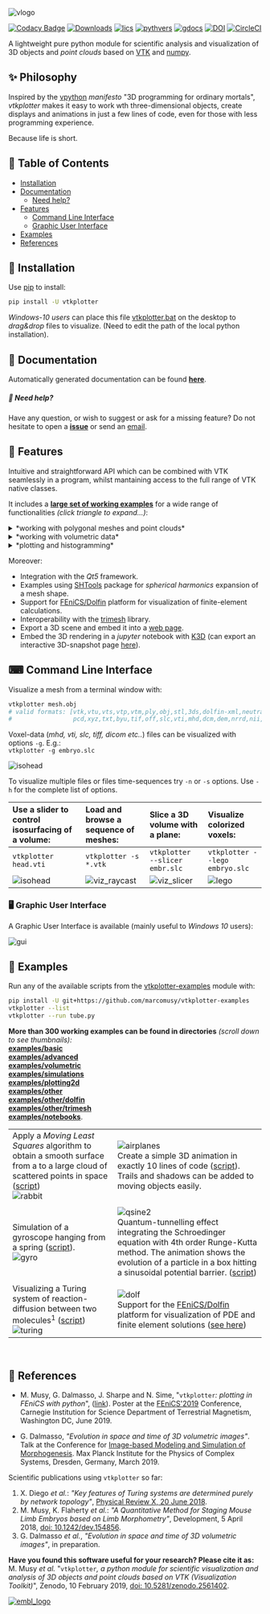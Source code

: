 ![vlogo](https://user-images.githubusercontent.com/32848391/52522718-50d83880-2c89-11e9-80ff-df1b5618a84a.png)

[![Codacy Badge](https://api.codacy.com/project/badge/Grade/e8c5f1f9afb6433a9cdf4edb5499bd46)](https://app.codacy.com/app/marcomusy/vtkplotter-examples?utm_source=github.com&utm_medium=referral&utm_content=marcomusy/vtkplotter-examples&utm_campaign=Badge_Grade_Dashboard)
[![Downloads](https://pepy.tech/badge/vtkplotter)](https://pepy.tech/project/vtkplotter)
[![lics](https://img.shields.io/badge/license-MIT-blue.svg)](https://en.wikipedia.org/wiki/MIT_License)
[![pythvers](https://img.shields.io/badge/python-2.7%7C3-brightgreen.svg)](https://pypi.org/project/vtkplotter)
[![gdocs](https://img.shields.io/badge/docs%20by-gendocs-blue.svg)](https://gendocs.readthedocs.io/en/latest)
[![DOI](https://zenodo.org/badge/DOI/10.5281/zenodo.2561402.svg)](https://doi.org/10.5281/zenodo.2561402)
[![CircleCI](https://circleci.com/gh/marcomusy/vtkplotter.svg?style=svg)](https://circleci.com/gh/marcomusy/vtkplotter)

A lightweight pure python module for scientific analysis and visualization of 3D objects
and *point clouds* based on [VTK](https://www.vtk.org/) and [numpy](http://www.numpy.org/).<br>


## ✨ Philosophy
Inspired by the [vpython](https://vpython.org/) *manifesto* "3D programming for ordinary mortals",
*vtkplotter* makes it easy to work wth three-dimensional objects, create displays and animations
in just a few lines of code, even for those with less programming experience.

Because life is short.

## 🎯 Table of Contents
* [Installation](https://github.com/marcomusy/vtkplotter#-installation)
* [Documentation](https://github.com/marcomusy/vtkplotter#-documentation)
	* [Need help?](https://github.com/marcomusy/vtkplotter#-need-help)
* [Features](https://github.com/marcomusy/vtkplotter#-features)
  * [Command Line Interface](https://github.com/marcomusy/vtkplotter#command-line-interface)
  * [Graphic User Interface](https://github.com/marcomusy/vtkplotter#graphic-user-interface)
* [Examples](https://github.com/marcomusy/vtkplotter#-examples)
* [References](https://github.com/marcomusy/vtkplotter#-references)



## 💾 Installation
Use [pip](https://projects.raspberrypi.org/en/projects/using-pip-on-windows) to install:
```bash
pip install -U vtkplotter
```
*Windows-10 users* can place this file
[vtkplotter.bat](https://github.com/marcomusy/vtkplotter-examples/blob/master/vtkplotter.bat)
on the desktop to *drag&drop* files to visualize.
(Need to edit the path of the local python installation).


## 📙 Documentation
Automatically generated documentation can be found [**here**](https://vtkplotter.embl.es).


##### 📌 Need help?
Have any question, or wish to suggest or ask for a missing feature?
Do not hesitate to open a [**issue**](https://github.com/marcomusy/vtkplotter-examples/issues)
or send an [email](mailto:marco.musy@embl.es).


## 🎨 Features
Intuitive and straightforward API which can be combined with VTK seamlessly
in a program, whilst mantaining access to the full range of VTK native classes.

It includes a **[large set of working examples](https://github.com/marcomusy/vtkplotter-examples/tree/master/vtkplotter_examples)**
for a wide range of functionalities *(click triangle to expand...)*:
<details>
<summary>*working with polygonal meshes and point clouds*</summary>
  - Import meshes from VTK format, STL, Wavefront OBJ, 3DS, Dolfin-XML, Neutral, GMSH, OFF, PCD (PointCloud),
  - Export meshes as ASCII or binary to VTK, STL, OBJ, PLY ... formats.
  - Analysis tools like *Moving Least Squares*, mesh morphing and more..
  - Tools to visualize and edit meshes (cutting a mesh with another mesh, slicing, normalizing, moving vertex positions, etc..).
  - Split mesh based on surface connectivity. Extract the largest connected area.
  - Calculate areas, volumes, center of mass, average sizes etc.
  - Calculate vertex and face normals, curvatures, feature edges. Fill mesh holes.
  - Subdivide faces of a mesh, increasing the number of vertex points. Mesh simplification.
  - Coloring and thresholding of meshes based on associated scalar or vectorial data.
  - Point-surface operations: find nearest points, determine if a point lies inside or outside of a mesh.
  - Create primitive shapes: spheres, arrows, cubes, torus, ellipsoids...
  - Generate *glyphs* (associate a mesh to every vertex of a source mesh).
  - Create animations easily by just setting the position of the displayed objects in the 3D scene. Add trailing lines and shadows to moving objects is supported.
  - Straightforward support for multiple *sync-ed* or independent renderers in  the same window.
  - Registration (alignment) of meshes with different techniques.
  - Mesh smoothing.
  - Delaunay triangulation in 2D and 3D.
  - Generate meshes by joining nearby lines in space.
  - Find the closest path from one point to another, travelling along the edges of a mesh.
  - Find the intersection of a mesh with lines, planes or other meshes.
  - Interpolate scalar and vectorial fields with *Radial Basis Functions* and *Thin Plate Splines*.
  - Add sliders and buttons to interact with the scene and the individual objects.
  - Visualization of tensors.
  - Analysis of *Point Clouds*:
	 - *Moving Least Squares* smoothing of 2D, 3D and 4D clouds
    - Fit lines, planes, spheres and ellipses in space
    - Identify outliers in a distribution of points
    - Decimate a cloud to a uniform distribution.
</details>
<details>
<summary>*working with volumetric data*</summary>
  - Import data from VTK format volumetric TIFF stacks, DICOM, SLC, MHD and more
  - Import 2D images as PNG, JPEG, BMP
  - Isosurfacing of volumes
  - Composite and maximum projection volumetric rendering
  - Generate volumetric signed-distance data from an input surface mesh
  - Probe a volume with lines and planes
  - Generate stream-lines and stream-tubes from vectorial fields
  - Slice and crop volumes
  - Support for other volumetric structures (structured and grid data)
</details>
<details>
<summary>*plotting and histogramming*</summary>
  - Fully customizable axis styles
  - 'donut' plots and pie charts
  - Scatter plots in 2D and 3D
  - Surface function plotting
  - 1D customizable histograms
  - 2D hexagonal histograms
  - Polar plots and histogramming
  - Draw `latex`-formatted formulas in the rendering window.
  - Quiver plots
  - Point markers analogous to `matplotlib`

</details>


Moreover:
- Integration with the *Qt5* framework.
- Examples using [SHTools](https://shtools.oca.eu/shtools) package for *spherical harmonics* expansion of a mesh shape.
- Support for [FEniCS/Dolfin](https://fenicsproject.org/) platform for visualization of finite-element calculations.
- Interoperability with the [trimesh](https://trimsh.org/) library.
- Export a 3D scene and embed it into a [web page](https://vtkplotter.embl.es/examples/fenics_elasticity.html).
- Embed the 3D rendering in a *jupyter* notebook with [K3D](https://github.com/K3D-tools/K3D-jupyter) (can export an interactive 3D-snapshot page [here](https://vtkplotter.embl.es/examples/K3D_snapshot.html)).


## ⌨ Command Line Interface
Visualize a mesh from a terminal window with:
```bash
vtkplotter mesh.obj
# valid formats: [vtk,vtu,vts,vtp,vtm,ply,obj,stl,3ds,dolfin-xml,neutral,gmsh,
#                 pcd,xyz,txt,byu,tif,off,slc,vti,mhd,dcm,dem,nrrd,nii,bmp,png,jpg]
```
Voxel-data (_mhd, vti, slc, tiff, dicom etc.._) files can be visualized with options `-g`. E.g.:<br>
`vtkplotter -g embryo.slc`<br>

![isohead](https://user-images.githubusercontent.com/32848391/58336107-5a09a180-7e43-11e9-8c4e-b50e4e95ae71.gif)

To visualize multiple files or files time-sequences try `-n` or `-s` options. Use `-h` for the complete list of options.

| Use a slider to control isosurfacing of a volume:|  Load and browse a sequence of meshes:| Slice a 3D volume with a plane:| Visualize colorized voxels:|
|:--------|:-----|:----|:----|
|`vtkplotter head.vti` |`vtkplotter -s *.vtk` |`vtkplotter `<br>`--slicer embr.slc` |   `vtkplotter --lego embryo.slc`|
|![isohead](https://user-images.githubusercontent.com/32848391/56972083-a7f3f800-6b6a-11e9-9cb3-1047b69dcad2.gif)|   ![viz_raycast](https://user-images.githubusercontent.com/32848391/58336919-f7b1a080-7e44-11e9-9106-f574371093a8.gif)  | ![viz_slicer](https://user-images.githubusercontent.com/32848391/56972084-a7f3f800-6b6a-11e9-98c4-dc4ffec70a5e.png)  |![lego](https://user-images.githubusercontent.com/32848391/56969949-71b47980-6b66-11e9-8251-4bbdb275cb22.jpg) |

### 🖥 Graphic User Interface
A Graphic User Interface is available (mainly useful to *Windows 10* users):

![gui](https://user-images.githubusercontent.com/32848391/63259840-c861d280-c27f-11e9-9c2a-99d0fae85313.png)

## 🐾 Examples
Run any of the available scripts from the [vtkplotter-examples](https://github.com/marcomusy/vtkplotter-examples) module with:
```bash
pip install -U git+https://github.com/marcomusy/vtkplotter-examples
vtkplotter --list
vtkplotter --run tube.py
```
**More than 300 working examples can be found in directories** _(scroll down to see thumbnails):_ <br>
[**examples/basic**](https://github.com/marcomusy/vtkplotter-examples/blob/master/vtkplotter_examples/basic)<br>
[**examples/advanced**](https://github.com/marcomusy/vtkplotter-examples/blob/master/vtkplotter_examples/advanced)<br>
[**examples/volumetric**](https://github.com/marcomusy/vtkplotter-examples/blob/master/vtkplotter_examples/volumetric)<br>
[**examples/simulations**](https://github.com/marcomusy/vtkplotter-examples/blob/master/vtkplotter_examples/simulations)<br>
[**examples/plotting2d**](https://github.com/marcomusy/vtkplotter-examples/blob/master/vtkplotter_examples/plotting2d)<br>
[**examples/other**](https://github.com/marcomusy/vtkplotter-examples/blob/master/vtkplotter_examples/other)<br>
[**examples/other/dolfin**](https://github.com/marcomusy/vtkplotter-examples/blob/master/vtkplotter_examples/other/dolfin)<br>
[**examples/other/trimesh**](https://github.com/marcomusy/vtkplotter-examples/blob/master/vtkplotter_examples/other/trimesh)<br>
[**examples/notebooks**](https://github.com/marcomusy/vtkplotter-examples/blob/master/vtkplotter_examples/notebooks).<br>

|         |      |
|:--------|:-----|
|Apply a *Moving Least Squares* algorithm to obtain a smooth surface from a to a large cloud of scattered points in space ([script](https://github.com/marcomusy/vtkplotter-examples/blob/master/vtkplotter_examples/advanced/moving_least_squares2D.py))<br>![rabbit](https://user-images.githubusercontent.com/32848391/50738808-5816ad00-11d8-11e9-9854-c952be6fb941.jpg)  | ![airplanes](https://user-images.githubusercontent.com/32848391/57341963-b8910900-713c-11e9-898a-84b6d3712bce.gif)<br> Create a simple 3D animation in exactly 10 lines of code ([script](https://github.com/marcomusy/vtkplotter-examples/blob/master/vtkplotter_examples/simulations/airplanes.py)).<br>Trails and shadows can be added to moving objects easily.|
|         |      |
| Simulation of a gyroscope hanging from a spring ([script](https://github.com/marcomusy/vtkplotter-examples/blob/master/vtkplotter_examples/simulations/gyroscope1.py)).<br> ![gyro](https://user-images.githubusercontent.com/32848391/39766016-85c1c1d6-52e3-11e8-8575-d167b7ce5217.gif)     | ![qsine2](https://user-images.githubusercontent.com/32848391/47751431-06aae880-dc92-11e8-9fcf-6659123edbfa.gif)<br>  Quantum-tunnelling effect integrating the Schroedinger equation with 4th order Runge-Kutta method. The animation shows the evolution of a particle in a box hitting a sinusoidal potential barrier. ([script](https://github.com/marcomusy/vtkplotter-examples/blob/master/vtkplotter_examples/simulations/tunnelling2.py)) |
|         |      |
|Visualizing a Turing system of reaction-diffusion between two molecules<sup>1</sup> ([script](https://github.com/marcomusy/vtkplotter-examples/blob/master/vtkplotter_examples/simulations/turing.py)) <br> ![turing](https://user-images.githubusercontent.com/32848391/40665257-1412a30e-635d-11e8-9536-4c73bf6bdd92.gif)  | ![dolf](https://user-images.githubusercontent.com/32848391/58368591-8b3fab80-7eef-11e9-882f-8b8eaef43567.gif) <br> Support for the [FEniCS/Dolfin](https://fenicsproject.org/) platform for visualization of PDE and finite element solutions ([see here](https://github.com/marcomusy/vtkplotter-examples/blob/master/vtkplotter_examples/other/dolfin)) |

<br>


## 📜 References

- M. Musy, G. Dalmasso, J. Sharpe and N. Sime, "`vtkplotter`*: plotting in FEniCS with python*", ([link](https://github.com/marcomusy/vtkplotter-examples/blob/master/docs/fenics_poster.pdf)).
Poster at the [FEniCS'2019](https://fenicsproject.org/fenics19/) Conference,
Carnegie Institution for Science Department of Terrestrial Magnetism, Washington DC, June 2019.

- G. Dalmasso, *"Evolution in space and time of 3D volumetric images"*. Talk at the Conference for [Image-based Modeling and Simulation of Morphogenesis](https://www.pks.mpg.de/imsm19/).
Max Planck Institute for the Physics of Complex Systems, Dresden, Germany, March 2019.


Scientific publications using `vtkplotter` so far:

1. X. Diego _et al._:
*"Key features of Turing systems are determined purely by network topology"*,
[Physical Review X, 20 June 2018](https://journals.aps.org/prx/abstract/10.1103/PhysRevX.8.021071).
2. M. Musy, K. Flaherty _et al._:
*"A Quantitative Method for Staging Mouse Limb Embryos based on Limb Morphometry"*,
Development, 5 April 2018, [doi: 10.1242/dev.154856](http://dev.biologists.org/content/145/7/dev154856).
3. G. Dalmasso *et al.*, *"Evolution in space and time of 3D volumetric images"*, in preparation.

**Have you found this software useful for your research? Please cite it as:**<br>
M. Musy  _et al._
"`vtkplotter`*, a python module for scientific visualization and analysis of 3D objects
and point clouds based on VTK (Visualization Toolkit)*",
Zenodo, 10 February 2019, [doi: 10.5281/zenodo.2561402](http://doi.org/10.5281/zenodo.2561402).

[![embl_logo](https://user-images.githubusercontent.com/32848391/58046204-e9157180-7b44-11e9-81c9-e916cdf9ba84.gif)](https://www.embl.es)

